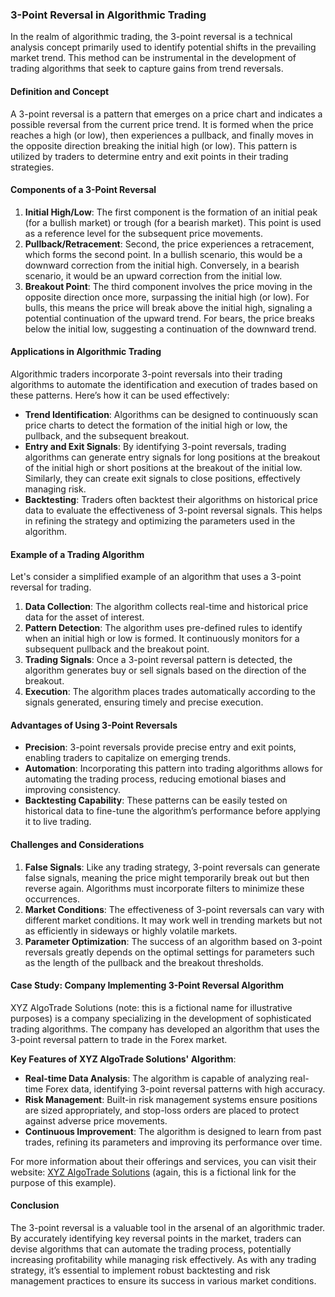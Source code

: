 ### 3-Point Reversal in Algorithmic Trading

In the realm of algorithmic trading, the 3-point reversal is a technical analysis concept primarily used to identify potential shifts in the prevailing market trend. This method can be instrumental in the development of trading algorithms that seek to capture gains from trend reversals.

#### Definition and Concept

A 3-point reversal is a pattern that emerges on a price chart and indicates a possible reversal from the current price trend. It is formed when the price reaches a high (or low), then experiences a pullback, and finally moves in the opposite direction breaking the initial high (or low). This pattern is utilized by traders to determine entry and exit points in their trading strategies.

#### Components of a 3-Point Reversal

1. **Initial High/Low**: The first component is the formation of an initial peak (for a bullish market) or trough (for a bearish market). This point is used as a reference level for the subsequent price movements.
2. **Pullback/Retracement**: Second, the price experiences a retracement, which forms the second point. In a bullish scenario, this would be a downward correction from the initial high. Conversely, in a bearish scenario, it would be an upward correction from the initial low.
3. **Breakout Point**: The third component involves the price moving in the opposite direction once more, surpassing the initial high (or low). For bulls, this means the price will break above the initial high, signaling a potential continuation of the upward trend. For bears, the price breaks below the initial low, suggesting a continuation of the downward trend.

#### Applications in Algorithmic Trading

Algorithmic traders incorporate 3-point reversals into their trading algorithms to automate the identification and execution of trades based on these patterns. Here’s how it can be used effectively:

- **Trend Identification**: Algorithms can be designed to continuously scan price charts to detect the formation of the initial high or low, the pullback, and the subsequent breakout.
- **Entry and Exit Signals**: By identifying 3-point reversals, trading algorithms can generate entry signals for long positions at the breakout of the initial high or short positions at the breakout of the initial low. Similarly, they can create exit signals to close positions, effectively managing risk.
- **Backtesting**: Traders often backtest their algorithms on historical price data to evaluate the effectiveness of 3-point reversal signals. This helps in refining the strategy and optimizing the parameters used in the algorithm.

#### Example of a Trading Algorithm

Let's consider a simplified example of an algorithm that uses a 3-point reversal for trading.

1. **Data Collection**: The algorithm collects real-time and historical price data for the asset of interest.
2. **Pattern Detection**: The algorithm uses pre-defined rules to identify when an initial high or low is formed. It continuously monitors for a subsequent pullback and the breakout point.
3. **Trading Signals**: Once a 3-point reversal pattern is detected, the algorithm generates buy or sell signals based on the direction of the breakout.
4. **Execution**: The algorithm places trades automatically according to the signals generated, ensuring timely and precise execution.

#### Advantages of Using 3-Point Reversals

- **Precision**: 3-point reversals provide precise entry and exit points, enabling traders to capitalize on emerging trends.
- **Automation**: Incorporating this pattern into trading algorithms allows for automating the trading process, reducing emotional biases and improving consistency.
- **Backtesting Capability**: These patterns can be easily tested on historical data to fine-tune the algorithm’s performance before applying it to live trading.

#### Challenges and Considerations

1. **False Signals**: Like any trading strategy, 3-point reversals can generate false signals, meaning the price might temporarily break out but then reverse again. Algorithms must incorporate filters to minimize these occurrences.
2. **Market Conditions**: The effectiveness of 3-point reversals can vary with different market conditions. It may work well in trending markets but not as efficiently in sideways or highly volatile markets.
3. **Parameter Optimization**: The success of an algorithm based on 3-point reversals greatly depends on the optimal settings for parameters such as the length of the pullback and the breakout thresholds.

#### Case Study: Company Implementing 3-Point Reversal Algorithm

XYZ AlgoTrade Solutions (note: this is a fictional name for illustrative purposes) is a company specializing in the development of sophisticated trading algorithms. The company has developed an algorithm that uses the 3-point reversal pattern to trade in the Forex market. 

**Key Features of XYZ AlgoTrade Solutions' Algorithm**:

- **Real-time Data Analysis**: The algorithm is capable of analyzing real-time Forex data, identifying 3-point reversal patterns with high accuracy.
- **Risk Management**: Built-in risk management systems ensure positions are sized appropriately, and stop-loss orders are placed to protect against adverse price movements.
- **Continuous Improvement**: The algorithm is designed to learn from past trades, refining its parameters and improving its performance over time.

For more information about their offerings and services, you can visit their website: [XYZ AlgoTrade Solutions](https://www.xyzalgotrade.com) (again, this is a fictional link for the purpose of this example).

#### Conclusion

The 3-point reversal is a valuable tool in the arsenal of an algorithmic trader. By accurately identifying key reversal points in the market, traders can devise algorithms that can automate the trading process, potentially increasing profitability while managing risk effectively. As with any trading strategy, it’s essential to implement robust backtesting and risk management practices to ensure its success in various market conditions.
